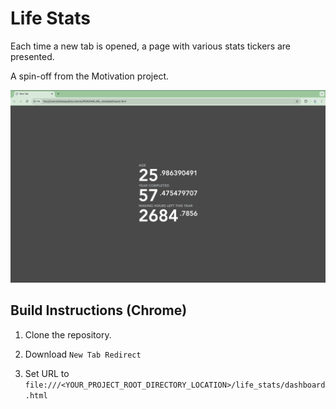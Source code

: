 Life Stats
========

Each time a new tab is opened, a page with various stats tickers are presented.

A spin-off from the Motivation project.

![](screenshot.png)

## Build Instructions (Chrome)

1. Clone the repository.

2. Download `New Tab Redirect`

3. Set URL to `file:///<YOUR_PROJECT_ROOT_DIRECTORY_LOCATION>/life_stats/dashboard.html`
